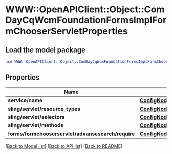 # WWW::OpenAPIClient::Object::ComDayCqWcmFoundationFormsImplFormChooserServletProperties

## Load the model package
```perl
use WWW::OpenAPIClient::Object::ComDayCqWcmFoundationFormsImplFormChooserServletProperties;
```

## Properties
Name | Type | Description | Notes
------------ | ------------- | ------------- | -------------
**service/name** | [**ConfigNodePropertyString**](ConfigNodePropertyString.md) |  | [optional] 
**sling/servlet/resource_types** | [**ConfigNodePropertyString**](ConfigNodePropertyString.md) |  | [optional] 
**sling/servlet/selectors** | [**ConfigNodePropertyString**](ConfigNodePropertyString.md) |  | [optional] 
**sling/servlet/methods** | [**ConfigNodePropertyArray**](ConfigNodePropertyArray.md) |  | [optional] 
**forms/formchooserservlet/advansesearch/require** | [**ConfigNodePropertyBoolean**](ConfigNodePropertyBoolean.md) |  | [optional] 

[[Back to Model list]](../README.md#documentation-for-models) [[Back to API list]](../README.md#documentation-for-api-endpoints) [[Back to README]](../README.md)


